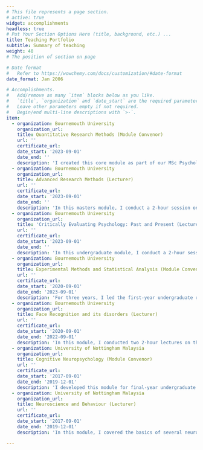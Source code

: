 ```yaml
---
# This file represents a page section.
# active: true
widget: accomplishments
headless: true  
# Put Your Section Options Here (title, background, etc.) ...
title: Teaching Portfolio
subtitle: Summary of teaching
weight: 40 
# The position of section on page

# Date format
#   Refer to https://wowchemy.com/docs/customization/#date-format
date_format: Jan 2006

# Accomplishments.
#   Add/remove as many `item` blocks below as you like.
#   `title`, `organization` and `date_start` are the required parameters.
#   Leave other parameters empty if not required.
#   Begin/end multi-line descriptions with `>-`.
item:
  - organization: Bournemouth University
    organization_url: 
    title: Quantitative Research Methods (Module Convenor)
    url: ''
    certificate_url: 
    date_start: '2023-09-01'
    date_end: ''
    description: 'I created this core module as part of our MSc Psychology (Conversion) program. The module aims to provide students with a broad overview of planning, designing, and conducting experiments and research studies, as well as analyzing and effectively communicating experimental and research study findings.'
  - organization: Bournemouth University
    organization_url: 
    title: Advanced Research Methods (Lecturer)
    url: ''
    certificate_url: 
    date_start: '2023-09-01'
    date_end: ''
    description: 'In this masters module, I conduct a 2-hour session on the applications of MRI in clinical, health, and forensic settings'
  - organization: Bournemouth University
    organization_url: 
    title: 'Critically Evaluating Psychology: Past and Present (Lecturer)'
    url: ''
    certificate_url: 
    date_start: '2023-09-01'
    date_end: ''
    description: 'In this undergraduate module, I conduct a 2-hour session on the cognitive revolution and how and why the cognitive paradigm integrates interdisciplinary perspectives from psychology, neuroscience, linguistics, artificial intelligence, and philosophy to explain mental processes and behavior.'  
  - organization: Bournemouth University
    organization_url: 
    title: Experimental Methods and Statistical Analysis (Module Convenor)
    url: ''
    certificate_url: 
    date_start: '2020-09-01'
    date_end: '2023-09-01'
    description: 'For three years, I led the first-year undergraduate research methods and statistics course, which caters to approximately 450 students each year. During this time, I initiated significant modifications to the teaching curriculum, including the introduction of the free and open-source data analysis software, JASP.'
  - organization: Bournemouth University
    organization_url: 
    title: Face Recognition and its disorders (Lecturer)
    url: ''
    certificate_url: 
    date_start: '2020-09-01'
    date_end: '2022-09-01'
    description: 'In this module, I conducted two 2-hour lectures on the assessment of face recognition skills in neurotypical and neurodiverse populations'
  - organization: University of Nottingham Malaysia 
    organization_url: 
    title: Cognitive Neuropsychology (Module Convenor)
    url: ''
    certificate_url: 
    date_start: '2017-09-01'
    date_end: '2019-12-01'
    description: 'I developed this module for final-year undergraduate students. The module aimed to provide an account of different cognitive processes using examples from individuals with brain damage (e.g., acalculia, prosopagnosia, alexia) and those with neurodevelopmental conditions (e.g., developmental prosopagnosia, dyscalculia, dyslexia).'
  - organization: University of Nottingham Malaysia 
    organization_url: 
    title: Neuroscience and Behaviour (Lecturer)
    url: ''
    certificate_url: 
    date_start: '2017-09-01'
    date_end: '2019-12-01'
    description: 'In this module, I covered the basics of several neuroscientific techniques, including Magnetic Resonance Imaging (MRI), Electroencephalography (EEG), and magnetic and electrical stimulation.'    

---
```

